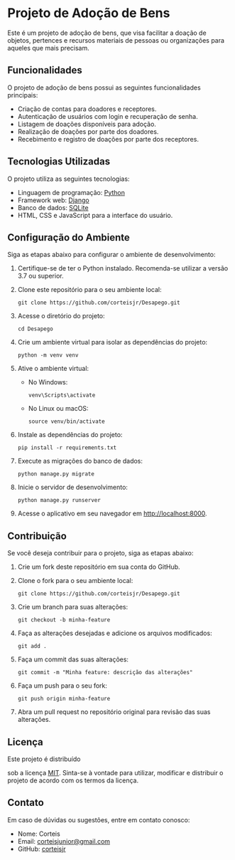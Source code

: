 # Projeto de Adoção de Bens

Este é um projeto de adoção de bens, que visa facilitar a doação de objetos, pertences e recursos materiais de pessoas ou organizações para aqueles que mais precisam.

## Funcionalidades

O projeto de adoção de bens possui as seguintes funcionalidades principais:

- Criação de contas para doadores e receptores.
- Autenticação de usuários com login e recuperação de senha.
- Listagem de doações disponíveis para adoção.
- Realização de doações por parte dos doadores.
- Recebimento e registro de doações por parte dos receptores.

## Tecnologias Utilizadas

O projeto utiliza as seguintes tecnologias:

- Linguagem de programação: [Python](https://www.python.org)
- Framework web: [Django](https://www.djangoproject.com)
- Banco de dados: [SQLite](https://www.sqlite.org)
- HTML, CSS e JavaScript para a interface do usuário.

## Configuração do Ambiente

Siga as etapas abaixo para configurar o ambiente de desenvolvimento:

1. Certifique-se de ter o Python instalado. Recomenda-se utilizar a versão 3.7 ou superior.

2. Clone este repositório para o seu ambiente local:

   ```shell
   git clone https://github.com/corteisjr/Desapego.git
   ```

3. Acesse o diretório do projeto:

   ```shell
   cd Desapego
   ```

4. Crie um ambiente virtual para isolar as dependências do projeto:

   ```shell
   python -m venv venv
   ```

5. Ative o ambiente virtual:

   - No Windows:

     ```shell
     venv\Scripts\activate
     ```

   - No Linux ou macOS:

     ```shell
     source venv/bin/activate
     ```

6. Instale as dependências do projeto:

   ```shell
   pip install -r requirements.txt
   ```

7. Execute as migrações do banco de dados:

   ```shell
   python manage.py migrate
   ```

8. Inicie o servidor de desenvolvimento:

   ```shell
   python manage.py runserver
   ```

9. Acesse o aplicativo em seu navegador em [http://localhost:8000](http://localhost:8000).

## Contribuição

Se você deseja contribuir para o projeto, siga as etapas abaixo:

1. Crie um fork deste repositório em sua conta do GitHub.

2. Clone o fork para o seu ambiente local:

   ```shell
   git clone https://github.com/corteisjr/Desapego.git
   ```

3. Crie um branch para suas alterações:

   ```shell
   git checkout -b minha-feature
   ```

4. Faça as alterações desejadas e adicione os arquivos modificados:

   ```shell
   git add .
   ```

5. Faça um commit das suas alterações:

   ```shell
   git commit -m "Minha feature: descrição das alterações"
   ```

6. Faça um push para o seu fork:

   ```shell
   git push origin minha-feature
   ```

7. Abra um pull request no repositório original para revisão das suas alterações.

## Licença

Este projeto é distribuído

 sob a licença [MIT](LICENSE). Sinta-se à vontade para utilizar, modificar e distribuir o projeto de acordo com os termos da licença.

## Contato

Em caso de dúvidas ou sugestões, entre em contato conosco:

- Nome: Corteis
- Email: corteisjunior@gmail.com
- GitHub: [corteisjr](https://github.com/corteisjr)

